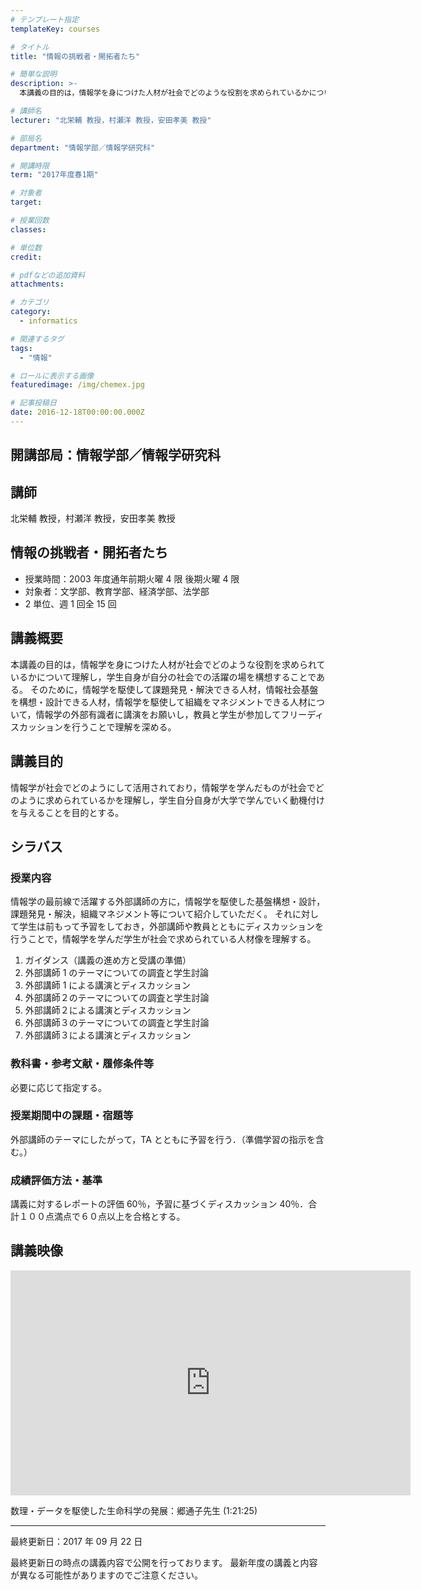 ```yaml
---
# テンプレート指定
templateKey: courses

# タイトル
title: "情報の挑戦者・開拓者たち"

# 簡単な説明
description: >-
  本講義の目的は，情報学を身につけた人材が社会でどのような役割を求められているかについて理解し，学生自身が自分の社会での活躍の場を構想することである。 そのために，情報学を駆使して課題発見・解決できる人材，情報社会基盤を構想・設計できる人材，情報学を駆使して組織をマネジメントできる人材について，情報学の外部有識者に講演をお願いし，教員と学生が参加してフリーディスカッションを行うことで理解を深める。

# 講師名
lecturer: "北栄輔 教授，村瀬洋 教授，安田孝美 教授"

# 部局名
department: "情報学部／情報学研究科"

# 開講時限
term: "2017年度春1期"

# 対象者
target:

# 授業回数
classes:

# 単位数
credit:

# pdfなどの追加資料
attachments:

# カテゴリ
category:
  - informatics

# 関連するタグ
tags:
  - "情報"

# ロールに表示する画像
featuredimage: /img/chemex.jpg

# 記事投稿日
date: 2016-12-18T00:00:00.000Z
---
```


## 開講部局：情報学部／情報学研究科

## 講師

北栄輔 教授，村瀬洋 教授，安田孝美 教授

## 情報の挑戦者・開拓者たち

- 授業時間：2003 年度通年前期火曜 4 限 後期火曜 4 限
- 対象者：文学部、教育学部、経済学部、法学部
- 2 単位、週 1 回全 15 回

## 講義概要

本講義の目的は，情報学を身につけた人材が社会でどのような役割を求められているかについて理解し，学生自身が自分の社会での活躍の場を構想することである。 そのために，情報学を駆使して課題発見・解決できる人材，情報社会基盤を構想・設計できる人材，情報学を駆使して組織をマネジメントできる人材について，情報学の外部有識者に講演をお願いし，教員と学生が参加してフリーディスカッションを行うことで理解を深める。

## 講義目的

情報学が社会でどのようにして活用されており，情報学を学んだものが社会でどのように求められているかを理解し，学生自分自身が大学で学んでいく動機付けを与えることを目的とする。

## シラバス

### 授業内容

情報学の最前線で活躍する外部講師の方に，情報学を駆使した基盤構想・設計，課題発見・解決，組織マネジメント等について紹介していただく。 それに対して学生は前もって予習をしておき，外部講師や教員とともにディスカッションを行うことで，情報学を学んだ学生が社会で求められている人材像を理解する。

1. ガイダンス（講義の進め方と受講の準備）
1. 外部講師 1 のテーマについての調査と学生討論
1. 外部講師 1 による講演とディスカッション
1. 外部講師２のテーマについての調査と学生討論
1. 外部講師２による講演とディスカッション
1. 外部講師３のテーマについての調査と学生討論
1. 外部講師３による講演とディスカッション

### 教科書・参考文献・履修条件等

必要に応じて指定する。

### 授業期間中の課題・宿題等

外部講師のテーマにしたがって，TA とともに予習を行う．（準備学習の指示を含む。）

### 成績評価方法・基準

講義に対するレポートの評価 60％，予習に基づくディスカッション 40％．合計１００点満点で６０点以上を合格とする。

## 講義映像

<iframe src="https://nuvideo.media.nagoya-u.ac.jp/embed/affd89f8777eaeaa2d00caa9597fd84acd76489d/autostart/false/caption/true" width="640" height="360" frameborder="0" allowfullscreen></iframe>

数理・データを駆使した生命科学の発展：郷通子先生 (1:21:25)

---

最終更新日：2017 年 09 月 22 日

最終更新日の時点の講義内容で公開を行っております。
最新年度の講義と内容が異なる可能性がありますのでご注意ください。

